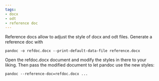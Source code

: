 ```yaml
---
tags:
- docx
- odt
- reference doc
---
```


Reference docs allow to adjust the style of docx and odt files. Generate
a reference doc with

    pandoc -o refdoc.docx --print-default-data-file reference.docx

Open the refdoc.docx document and modify the styles in there to your
liking. Then pass the modified document to let pandoc use the new
styles:

    pandoc --reference-doc=refdoc.docx ...
